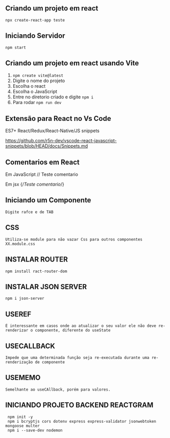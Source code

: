 ## Criando um projeto em react

`npx create-react-app teste `

## Iniciando Servidor

`npm start`

## Criando um projeto em react usando Vite

1. `npm create vite@latest`
2. Digite o nome do projeto
3. Escolha o react
4. Escolha o JavaScript
5. Entre no diretorio criado e digite `npm i`
6. Para rodar `npm run dev`

## Extensão para React no Vs Code

ES7+ React/Redux/React-Native/JS snippets

https://github.com/r5n-dev/vscode-react-javascript-snippets/blob/HEAD/docs/Snippets.md

## Comentarios em React

Em JavaScript
// Teste comentario

Em jsx
{/_Teste comentario_/}

## Iniciando um Componente

    Digite rafce e de TAB

## CSS

    Utiliza-se module para não vazar Css para outros componentes
    XX.module.css

## INSTALAR ROUTER

    npm install ract-router-dom

## INSTALAR JSON SERVER

    npm i json-server

## USEREF

    É interessante em casos onde ao atualizar o seu valor ele não deve re-renderizar o componente, diferente do useState

## USECALLBACK

    Impede que uma determinada função seja re-executada durante uma re-renderização de componente

## USEMEMO

    Semelhante ao useCAllback, porém para valores.

## INICIANDO PROJETO BACKEND REACTGRAM

     npm init -y
     npm i bcryptjs cors dotenv express express-validator jsonwebtoken mongoose multer
     npm i --save-dev nodemon